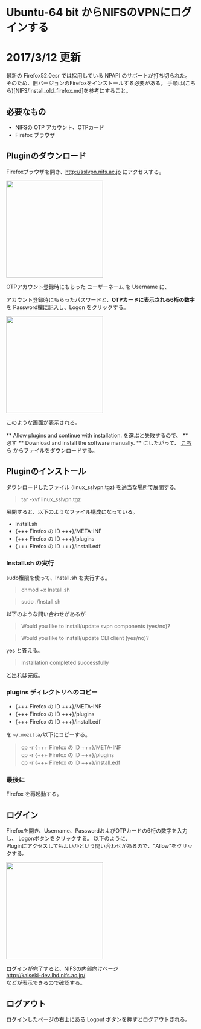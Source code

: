 # Ubuntu-64 bit からNIFSのVPNにログインする

# 2017/3/12 更新
最新の Firefox52.0esr では採用している NPAPI のサポートが打ち切られた。
そのため、旧バージョンのFirefoxをインストールする必要がある。
手順は(こちら)[NIFS/install_old_firefox.md]を参考にすること。

## 必要なもの
+ NIFSの OTP アカウント、OTPカード
+ Firefox ブラウザ

## Pluginのダウンロード
Firefoxブラウザを開き、http://sslvpn.nifs.ac.jp にアクセスする。  

<img src=login_screen.jpg width=256px>

OTPアカウント登録時にもらった
ユーザーネーム を Username に、

アカウント登録時にもらったパスワードと、**OTPカードに表示される6桁の数字** を
Password欄に記入し、Logon をクリックする。

<img src=prompt_to_download.jpg width=256px>

このような画面が表示される。

** Allow plugins and continue with installation. を選ぶと失敗するので、 **  
必ず
** Download and install the software manually. ** にしたがって、
[こちら](https://sslvpn.nifs.ac.jp/public/download/linux_sslvpn.tgz)
からファイルをダウンロードする。


## Pluginのインストール
ダウンロードしたファイル (linux_sslvpn.tgz) を適当な場所で展開する。  
> tar -xvf linux_sslvpn.tgz

展開すると、以下のようなファイル構成になっている。

+ Install.sh
+ {+++ Firefox の ID +++}/META-INF
+ {+++ Firefox の ID +++}/plugins
+ {+++ Firefox の ID +++}/install.edf

### Install.sh の実行
sudo権限を使って、Install.sh を実行する。
> chmod +x Install.sh

> sudo ./Install.sh

以下のような問い合わせがあるが

> Would you like to install/update svpn components (yes/no)?

> Would you like to install/update CLI client (yes/no)?

yes と答える。

> Installation completed successfully

と出れば完成。


### plugins ディレクトリへのコピー
+ {+++ Firefox の ID +++}/META-INF
+ {+++ Firefox の ID +++}/plugins
+ {+++ Firefox の ID +++}/install.edf

を `~/.mozilla/`以下にコピーする。

> cp -r {+++ Firefox の ID +++}/META-INF  
> cp -r {+++ Firefox の ID +++}/plugins  
> cp -r {+++ Firefox の ID +++}/install.edf  

### 最後に
Firefox を再起動する。

## ログイン
Firefoxを開き、Username、PasswordおよびOTPカードの6桁の数字を入力し、
Logonボタンをクリックする。
以下のように、  
Pluginにアクセスしてもよいかという問い合わせがあるので、"Allow"をクリックする。

<img src='allow_plugins.png' width=256px>

ログインが完了すると、NIFSの内部向けページ  
http://kaiseki-dev.lhd.nifs.ac.jp/  
などが表示できるので確認する。


## ログアウト
ログインしたページの右上にある Logout ボタンを押すとログアウトされる。
